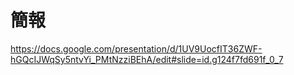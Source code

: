 # 簡報

https://docs.google.com/presentation/d/1UV9UocfIT36ZWF-hGQcIJWqSy5ntvYi_PMtNzziBEhA/edit#slide=id.g124f7fd691f_0_7

